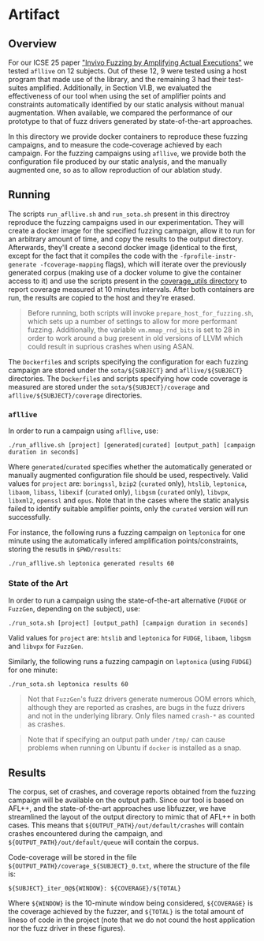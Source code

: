 # Artifact

## Overview

For our ICSE 25 paper ["Invivo Fuzzing by Amplifying Actual Executions"](https://mpi-softsec.github.io/papers/ICSE25-invivo.pdf) we tested `afllive` on 12 subjects. Out of these 12, 9 were tested using a host program that made use of the library, and the remaining 3 had their test-suites amplified.
Additionally, in Section VI.B, we evaluated the effectiveness of our tool when using the set of amplifier points and constraints automatically identified by our static analysis without manual augmentation.
When available, we compared the performance of our prototype to that of fuzz drivers generated by state-of-the-art approaches.

In this directory we provide docker containers to reproduce these fuzzing campaigns, and to measure the code-coverage achieved by each campaign.
For the fuzzing campaigns using `afllive`, we provide both the configuration file produced by our static analysis, and the manually augmented one, so as to allow reproduction of our ablation study.

## Running

The scripts `run_afllive.sh` and `run_sota.sh` present in this directroy reproduce the fuzzing campaigns used in our experimentation.
They will create a docker image for the specified fuzzing campaign, allow it to run for an arbitrary amount of time, and copy the results to the output directory.
Afterwards, they'll create a second docker image (identical to the first, except for the fact that it compiles the code with the `-fprofile-instr-generate -fcoverage-mapping` flags), which will iterate over the previously generated corpus (making use of a docker volume to give the container access to it) and use the scripts present in the [coverage\_utils directory](../coverage_utils/) to report coverage measured at 10 minutes intervals.
After both containers are run, the results are copied to the host and they're erased.

> Before running, both scripts will invoke `prepare_host_for_fuzzing.sh`, which sets up a number of settings to allow for more performant fuzzing. Additionally, the variable `vm.mmap_rnd_bits` is set to 28 in order to work around a bug present in old versions of LLVM which could result in suprious crashes when using ASAN.

The `Dockerfile`s and scripts specifying the configuration for each fuzzing campaign are stored under the `sota/${SUBJECT}` and `afllive/${SUBJECT}` directories.
The `Dockerfile`s and scripts specifying how code coverage is measured are stored under the `sota/${SUBJECT}/coverage` and `afllive/${SUBJECT}/coverage` directories.

### `afllive`

In order to run a campaign using `afllive`, use:

```
./run_afllive.sh [project] [generated|curated] [output_path] [campaign duration in seconds]
```

Where `generated`/`curated` specifies whether the automatically generated or manually augmented configuration file should be used, respectively.
Valid values for `project` are: `boringssl`, `bzip2` (`curated` only), `htslib`, `leptonica`, `libaom`, `libass`, `libexif` (`curated` only), `libgsm` (`curated` only), `libvpx`, `libxml2`, `openssl` and `opus`.
Note that in the cases where the static analysis failed to identify suitable amplifier points, only the `curated` version will run successfully.

For instance, the following runs a fuzzing campaign on `leptonica` for one minute using the automatically infered amplification points/constraints, storing the resutls in `$PWD/results`:

```
./run_afllive.sh leptonica generated results 60
```

### State of the Art

In order to run a campaign using the state-of-the-art alternative (`FUDGE` or `FuzzGen`, depending on the subject), use:

```
./run_sota.sh [project] [output_path] [campaign duration in seconds]
```

Valid values for `project` are: `htslib` and `leptonica` for `FUDGE`, `libaom`, `libgsm` and `libvpx` for `FuzzGen`.

Similarly, the following runs a fuzzing campagin on `leptonica` (using `FUDGE`) for one minute:

```
./run_sota.sh leptonica results 60
```

> Not that `FuzzGen`'s fuzz drivers generate numerous OOM errors which, although they are reported as crashes, are bugs in the fuzz drivers and not in the underlying library.
Only files named `crash-*` as counted as crashes.

> Note that if specifying an output path under `/tmp/` can cause problems when running on Ubuntu if `docker` is installed as a snap.

## Results

The corpus, set of crashes, and coverage reports obtained from the fuzzing campaign will be available on the output path.
Since our tool is based on AFL++, and the state-of-the-art approaches use libfuzzer, we have streamlined the layout of the output directory to mimic that of AFL++ in both cases.
This means that `${OUTPUT_PATH}/out/default/crashes` will contain crashes encountered during the campaign, and `${OUTPUT_PATH}/out/default/queue` will contain the corpus.

Code-coverage will be stored in the file `${OUTPUT_PATH}/coverage_${SUBJECT}_0.txt`, where the structure of the file is:

```
${SUBJECT}_iter_0@${WINDOW}: ${COVERAGE}/${TOTAL}
```

Where `${WINDOW}` is the 10-minute window being considered, `${COVERAGE}` is the coverage achieved by the fuzzer, and `${TOTAL}` is the total amount of lineso of code in the project (note that we do not cound the host application nor the fuzz driver in these figures).

